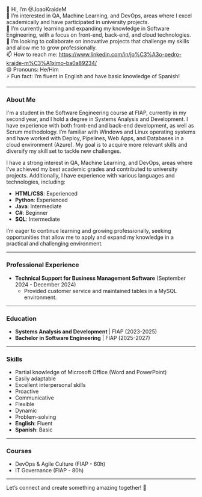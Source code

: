 👋 Hi, I’m @JoaoKraideM  
👀 I’m interested in QA, Machine Learning, and DevOps, areas where I excel academically and have participated in university projects.  
🌱 I’m currently learning and expanding my knowledge in Software Engineering, with a focus on front-end, back-end, and cloud technologies.  
💞️ I’m looking to collaborate on innovative projects that challenge my skills and allow me to grow professionally.  
📫 How to reach me: https://www.linkedin.com/in/jo%C3%A3o-pedro-kraide-m%C3%A1ximo-ba0a89234/ <br>
😄 Pronouns: He/Him  
⚡ Fun fact: I’m fluent in English and have basic knowledge of Spanish!  

---

### About Me  
I'm a student in the Software Engineering course at FIAP, currently in my second year, and I hold a degree in Systems Analysis and Development. I have experience with both front-end and back-end development, as well as Scrum methodology. I’m familiar with Windows and Linux operating systems and have worked with Deploy, Pipelines, Web Apps, and Databases in a cloud environment (Azure). My goal is to acquire more relevant skills and diversify my skill set to tackle new challenges.

I have a strong interest in QA, Machine Learning, and DevOps, areas where I’ve achieved my best academic grades and contributed to university projects. Additionally, I have experience with various languages and technologies, including:  
- **HTML/CSS**: Experienced  
- **Python**: Experienced  
- **Java**: Intermediate  
- **C#**: Beginner  
- **SQL**: Intermediate  

I’m eager to continue learning and growing professionally, seeking opportunities that allow me to apply and expand my knowledge in a practical and challenging environment.

---

### Professional Experience  
- **Technical Support for Business Management Software** (September 2024 - December 2024)  
  - Provided customer service and maintained tables in a MySQL environment.  

---

### Education  
- **Systems Analysis and Development** | FIAP (2023-2025)  
- **Bachelor in Software Engineering** | FIAP (2025-2027)  

---

### Skills  
- Partial knowledge of Microsoft Office (Word and PowerPoint)  
- Easily adaptable  
- Excellent interpersonal skills  
- Proactive  
- Communicative  
- Flexible  
- Dynamic  
- Problem-solving  
- **English**: Fluent  
- **Spanish**: Basic  

---

### Courses  
- DevOps & Agile Culture (FIAP - 60h)  
- IT Governance (FIAP - 80h)  

---

Let’s connect and create something amazing together! 🚀  
